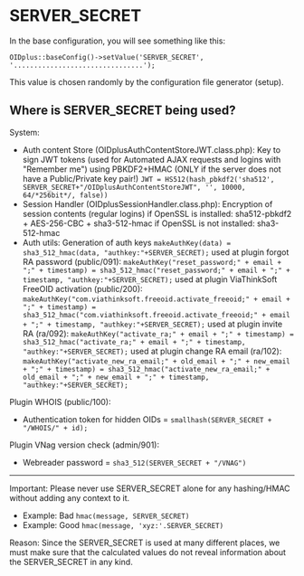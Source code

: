 
SERVER_SECRET
=============

In the base configuration, you will see something like this:

    OIDplus::baseConfig()->setValue('SERVER_SECRET', '................................');

This value is chosen randomly by the configuration file generator (setup).

Where is SERVER_SECRET being used?
----------------------------------

System:
- Auth content Store (OIDplusAuthContentStoreJWT.class.php):
  Key to sign JWT tokens (used for Automated AJAX requests and logins with "Remember me") using PBKDF2+HMAC
  (ONLY if the server does not have a Public/Private key pair!)
  `JWT = HS512(hash_pbkdf2('sha512', SERVER_SECRET+"/OIDplusAuthContentStoreJWT", '', 10000, 64/*256bit*/, false))`
- Session Handler (OIDplusSessionHandler.class.php):
  Encryption of session contents (regular logins)
  if OpenSSL is installed:        sha512-pbkdf2 + AES-256-CBC + sha3-512-hmac
  if OpenSSL is not installed:    sha3-512-hmac
- Auth utils: Generation of auth keys
  `makeAuthKey(data) = sha3_512_hmac(data, "authkey:"+SERVER_SECRET);`
  used at plugin forgot RA password (public/091):
  `makeAuthKey("reset_password;" + email + ";" + timestamp)
  = sha3_512_hmac("reset_password;" + email + ";" + timestamp, "authkey:"+SERVER_SECRET);`
  used at plugin ViaThinkSoft FreeOID activation (public/200):
  `makeAuthKey("com.viathinksoft.freeoid.activate_freeoid;" + email + ";" + timestamp)
  = sha3_512_hmac("com.viathinksoft.freeoid.activate_freeoid;" + email + ";" + timestamp, "authkey:"+SERVER_SECRET);`
  used at plugin invite RA (ra/092):
  `makeAuthKey("activate_ra;" + email + ";" + timestamp)
  = sha3_512_hmac("activate_ra;" + email + ";" + timestamp, "authkey:"+SERVER_SECRET);`
  used at plugin change RA email (ra/102):
  `makeAuthKey("activate_new_ra_email;" + old_email + ";" + new_email + ";" + timestamp)
  = sha3_512_hmac("activate_new_ra_email;" + old_email + ";" + new_email + ";" + timestamp, "authkey:"+SERVER_SECRET);`

Plugin WHOIS (public/100):
- Authentication token for hidden OIDs = `smallhash(SERVER_SECRET + "/WHOIS/" + id);`

Plugin VNag version check (admin/901):
- Webreader password = `sha3_512(SERVER_SECRET + "/VNAG")`

---

Important: Please never use SERVER_SECRET alone for any hashing/HMAC without adding any context to it.

- Example: Bad `hmac(message, SERVER_SECRET)`
- Example: Good `hmac(message, 'xyz:'.SERVER_SECRET)`

Reason: Since the SERVER_SECRET is used at many different places, we must make sure that the calculated values do not reveal information about the SERVER_SECRET in any kind.
